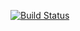 [![Build Status](https://travis-ci.com/sulrich423/tv.svg?branch=master)](https://travis-ci.com/sulrich423/tv)
